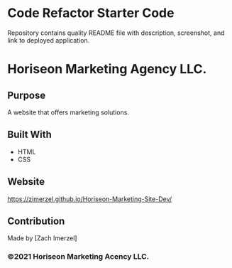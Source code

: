 # Code Refactor Starter Code
Repository contains quality README file with description, screenshot, and link to deployed application.
# Horiseon Marketing Agency LLC.

## Purpose
A website that offers marketing solutions. 

## Built With
* HTML
* CSS

## Website
https://zimerzel.github.io/Horiseon-Marketing-Site-Dev/

## Contribution
Made by [Zach Imerzel]

### ©️2021 Horiseon Marketing Acency LLC. 
